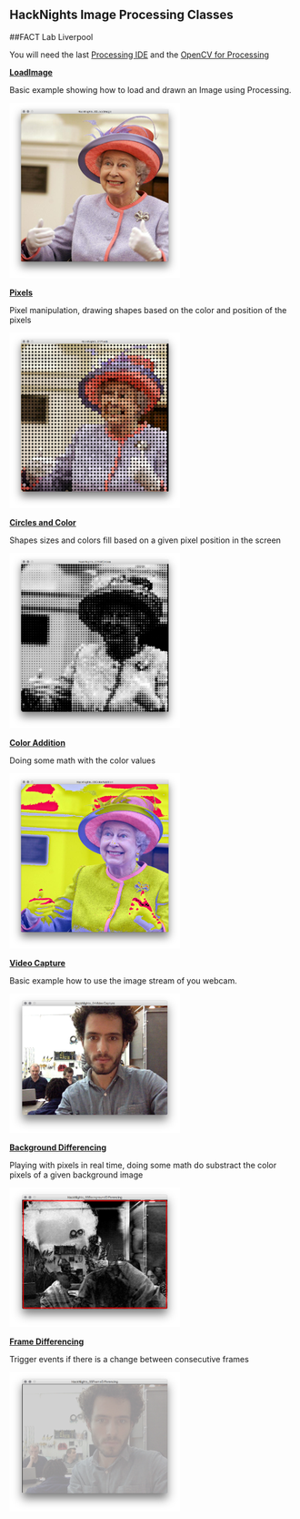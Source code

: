 ## HackNights Image Processing Classes
##FACT Lab Liverpool


You will need the last [Processing IDE](https://processing.org/download/?processing)
and the [OpenCV for Processing](https://github.com/atduskgreg/opencv-processing)


**[LoadImage](HackNights_00LoadImage)**

Basic example showing how to load and drawn an Image using Processing.

<img src="https://github.com/hacklabes/HackNights_ImageProcessing/blob/master/images/01.png" width="300">

**[Pixels](HackNights_01Pixels)**

Pixel manipulation, drawing shapes based on the color and position of the pixels

<img src="https://github.com/hacklabes/HackNights_ImageProcessing/blob/master/images/02.png" width="300">

**[Circles and Color](HackNights_02BWCircles)**

Shapes sizes and colors fill based on a given pixel position in the screen

<img src="https://github.com/hacklabes/HackNights_ImageProcessing/blob/master/images/03.png" width="300">

**[Color Addition](HackNights_03ColorAddition)**

Doing some math with the color values 

<img src="https://github.com/hacklabes/HackNights_ImageProcessing/blob/master/images/04.png" width="300">

**[Video Capture](HackNights_04VideoCapture)**

Basic example how to use the image stream of you webcam.

<img src="https://github.com/hacklabes/HackNights_ImageProcessing/blob/master/images/05.png" width="300">

**[Background Differencing](HackNights_05BackgroundDifferencing)**

Playing with pixels in real time, doing some math do substract the color pixels of a given background image

<img src="https://github.com/hacklabes/HackNights_ImageProcessing/blob/master/images/06.png" width="300">

**[Frame Differencing](HackNights_05FrameDifferencing)**

Trigger events if there is a change between consecutive frames

<img src="https://github.com/hacklabes/HackNights_ImageProcessing/blob/master/images/07.png" width="300">

